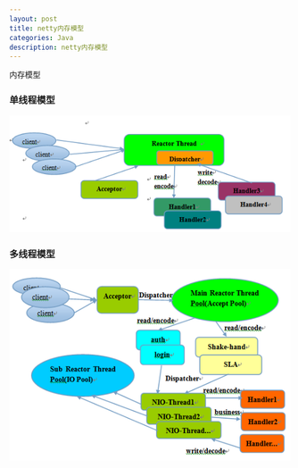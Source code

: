 ```yaml
---
layout: post
title: netty内存模型
categories: Java
description: netty内存模型
---
```

内存模型

### 单线程模型

![单线程内存模型](/assets/achives/images/NIO单线程模型.png)

### 多线程模型

![Reactor多线程模型](/assets/achives/images/NIO多线程模型.png)

